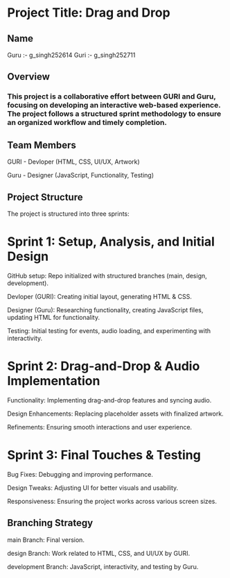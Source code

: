 # Project Title: Drag and Drop 

## Name

Guru :- g_singh252614
Guri :- g_singh252711

## Overview

### This project is a collaborative effort between GURI and Guru, focusing on developing an interactive web-based experience. The project follows a structured sprint methodology to ensure an organized workflow and timely completion.

## Team Members

GURI - Devloper (HTML, CSS, UI/UX, Artwork)

Guru - Designer (JavaScript, Functionality, Testing)

## Project Structure

The project is structured into three sprints:

# Sprint 1: Setup, Analysis, and Initial Design

GitHub setup: Repo initialized with structured branches (main, design, development).

Devloper (GURI): Creating initial layout, generating HTML & CSS.

Designer (Guru): Researching functionality, creating JavaScript files, updating HTML for functionality.

Testing: Initial testing for events, audio loading, and experimenting with interactivity.

# Sprint 2: Drag-and-Drop & Audio Implementation

Functionality: Implementing drag-and-drop features and syncing audio.

Design Enhancements: Replacing placeholder assets with finalized artwork.

Refinements: Ensuring smooth interactions and user experience.

# Sprint 3: Final Touches & Testing

Bug Fixes: Debugging and improving performance.

Design Tweaks: Adjusting UI for better visuals and usability.

Responsiveness: Ensuring the project works across various screen sizes.

## Branching Strategy

main Branch: Final version.

design Branch: Work related to HTML, CSS, and UI/UX by GURI.

development Branch: JavaScript, interactivity, and testing by Guru.